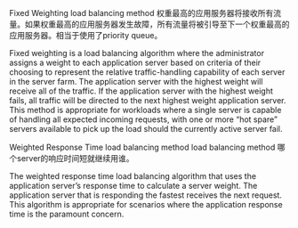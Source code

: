 Fixed Weighting load balancing method
权重最高的应用服务器将接收所有流量。如果权重最高的应用服务器发生故障，所有流量将被引导至下一个权重最高的应用服务器。相当于使用了priority queue。

Fixed weighting is a load balancing algorithm where the administrator assigns a weight to each application server based on criteria of their choosing to represent the relative traffic-handling capability of each server in the server farm. The application server with the highest weight will receive all of the traffic. If the application server with the highest weight fails, all traffic will be directed to the next highest weight application server. This method is appropriate for workloads where a single server is capable of handling all expected incoming requests, with one or more “hot spare” servers available to pick up the load should the currently active server fail.

Weighted Response Time load balancing method load balancing method
哪个server的响应时间短就继续用谁。

The weighted response time load balancing algorithm that uses the application server’s response time to calculate a server weight. The application server that is responding the fastest receives the next request. This algorithm is appropriate for scenarios where the application response time is the paramount concern.
